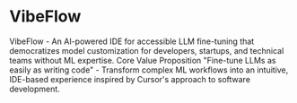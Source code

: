 # VibeFlow
VibeFlow - An AI-powered IDE for accessible LLM fine-tuning that democratizes model customization for developers, startups, and technical teams without ML expertise.
Core Value Proposition
"Fine-tune LLMs as easily as writing code" - Transform complex ML workflows into an intuitive, IDE-based experience inspired by Cursor's approach to software development.
